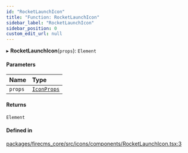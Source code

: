 ```yaml
---
id: "RocketLaunchIcon"
title: "Function: RocketLaunchIcon"
sidebar_label: "RocketLaunchIcon"
sidebar_position: 0
custom_edit_url: null
---
```


▸ **RocketLaunchIcon**(`props`): `Element`

#### Parameters

| Name | Type |
| :------ | :------ |
| `props` | [`IconProps`](../types/IconProps.md) |

#### Returns

`Element`

#### Defined in

[packages/firecms_core/src/icons/components/RocketLaunchIcon.tsx:3](https://github.com/FireCMSco/firecms/blob/d45f3739/packages/firecms_core/src/icons/components/RocketLaunchIcon.tsx#L3)
